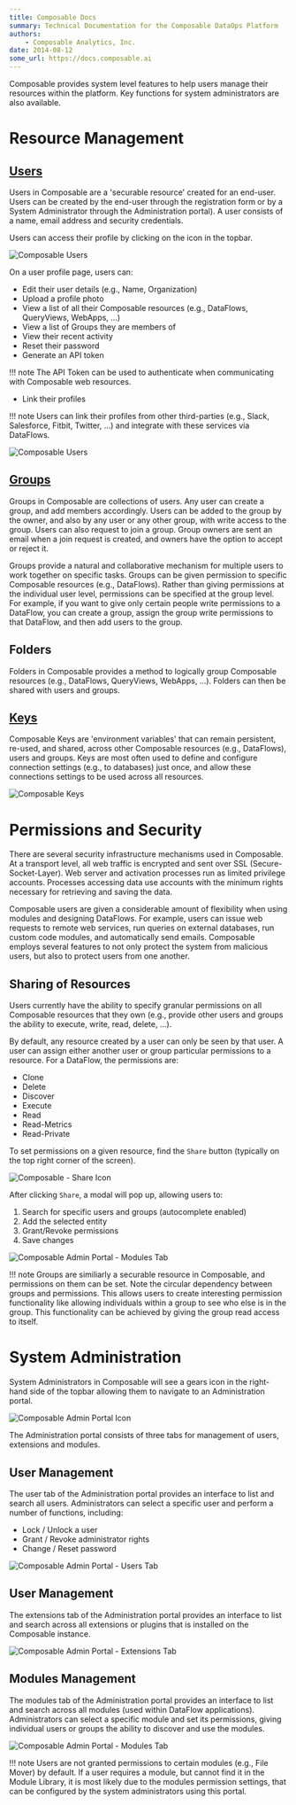 ```yaml
---
title: Composable Docs
summary: Technical Documentation for the Composable DataOps Platform
authors:
    - Composable Analytics, Inc.
date: 2014-08-12
some_url: https://docs.composable.ai
---
```


Composable provides system level features to help users manage their resources within the platform. Key functions for system administrators are also available.

# Resource Management

## [Users](../Users-and-Groups/01.Overview.md)

Users in Composable are a 'securable resource' created for an end-user. Users can be created by the end-user through the registration form or by a System Administrator through the Administration portal). A user consists of a name, email address and security credentials.

Users can access their profile by clicking on the icon in the topbar.

![Composable Users](img/02.05.Profile-Icon.png)

On a user profile page, users can:

- Edit their user details (e.g., Name, Organization)
- Upload a profile photo
- View a list of all their Composable resources (e.g., DataFlows, QueryViews, WebApps, ...)
- View a list of Groups they are members of
- View their recent activity
- Reset their password
- Generate an API token

!!! note
    The API Token can be used to authenticate when communicating with Composable web resources.

- Link their profiles

!!! note
    Users can link their profiles from other third-parties (e.g., Slack, Salesforce, Fitbit, Twitter, ...) and integrate with these services via DataFlows.

![Composable Users](img/02.05.Users.png)

## [Groups](../Users-and-Groups/01.Overview.md)

Groups in Composable are collections of users. Any user can create a group, and add members accordingly. Users can be added to the group by the owner, and also by any user or any other group, with write access to the group. Users can also request to join a group. Group owners are sent an email when a join request is created, and owners have the option to accept or reject it.

Groups provide a natural and collaborative mechanism for multiple users to work together on specific tasks. Groups can be given permission to specific Composable resources (e.g., DataFlows). Rather than giving permissions at the individual user level, permissions can be specified at the group level. For example, if you want to give only certain people write permissions to a DataFlow, you can create a group, assign the group write permissions to that DataFlow, and then add users to the group. 

## Folders

Folders in Composable provides a method to logically group Composable resources (e.g., DataFlows, QueryViews, WebApps, ...). Folders can then be shared with users and groups.

## [Keys](../Keys/01.Overview.md)

Composable Keys are 'environment variables' that can remain persistent, re-used, and shared, across other Composable resources (e.g., DataFlows), users and groups. Keys are most often used to define and configure connection settings (e.g., to databases) just once, and allow these connections settings to be used across all resources.

![Composable Keys](img/02.05.Keys.png)

# Permissions and Security

There are several security infrastructure mechanisms used in Composable. At a transport level, all web traffic is encrypted and sent over SSL (Secure-Socket-Layer). Web server and activation processes run as limited privilege accounts. Processes accessing data use accounts with the minimum rights necessary for retrieving and saving the data.

Composable users are given a considerable amount of flexibility when using modules and designing DataFlows. For example, users can issue web requests to remote web services, run queries on external databases, run custom code modules, and automatically send emails. Composable employs several features to not only protect the system from malicious users, but also to protect users from one another.

## Sharing of Resources

Users currently have the ability to specify granular permissions on all Composable resources that they own (e.g., provide other users and groups the ability to execute, write, read, delete, ...).

By default, any resource created by a user can only be seen by that user. A user can assign either another user or group particular permissions to a resource. For a DataFlow, the permissions are:

- Clone
- Delete
- Discover
- Execute
- Read
- Read-Metrics
- Read-Private

To set permissions on a given resource, find the `Share` button (typically on the top right corner of the screen).

![Composable - Share Icon](img/02.05.Share-Icon.png)

After clicking `Share`, a modal will pop up, allowing users to:

1. Search for specific users and groups (autocomplete enabled)
2. Add the selected entity
3. Grant/Revoke permissions
4. Save changes

![Composable Admin Portal - Modules Tab](img/02.05.Share-Modal.png)

!!! note
    Groups are similiarly a securable resource in Composable, and permissions on them can be set. Note the circular dependency between groups and permissions. This allows users to create interesting permission functionality like allowing individuals within a group to see who else is in the group. This functionality can be achieved by giving the group read access to itself.

# System Administration

System Administrators in Composable will see a gears icon in the right-hand side of the topbar allowing them to navigate to an Administration portal.

![Composable Admin Portal Icon](img/02.05.Admin-Icon.png)

The Administration portal consists of three tabs for management of users, extensions and modules.

## User Management

The user tab of the Administration portal provides an interface to list and search all users. Administrators can select a specific user and perform a number of functions, including:

- Lock / Unlock a user
- Grant / Revoke administrator rights
- Change / Reset password

![Composable Admin Portal - Users Tab](img/02.05.Admin-Users.png)

## User Management

The extensions tab of the Administration portal provides an interface to list and search across all extensions or plugins that is installed on the Composable instance.

![Composable Admin Portal - Extensions Tab](img/02.05.Admin-Extensions.png)

## Modules Management

The modules tab of the Administration portal provides an interface to list and search across all modules (used within DataFlow applications). Administrators can select a specific module and set its permissions, giving individual users or groups the ability to discover and use the modules. 

![Composable Admin Portal - Modules Tab](img/02.05.Admin-Modules.png)

!!! note
    Users are not granted permissions to certain modules (e.g., File Mover) by default. If a user requires a module, but cannot find it in the Module Library, it is most likely due to the modules permission settings, that can be configured by the system administrators using this portal.
